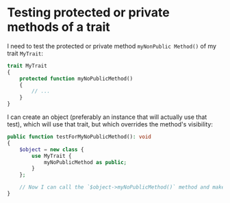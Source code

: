# Testing protected or private methods of a trait

I need to test the protected or private method `myNonPublic Method()` of my trait `MyTrait`:
```php
trait MyTrait
{
    protected function myNoPublicMethod()
    {
        // ...
    }
}
```

I can create an object (preferably an instance that will actually use that test), which will use that trait, but which overrides the method's visibility:
```php
public function testForMyNoPublicMethod(): void
{
    $object = new class {
        use MyTrait {
            myNoPublicMethod as public;
        }
    };

    // Now I can call the `$object->myNoPublicMethod()` method and make assertions about its result
}
```
